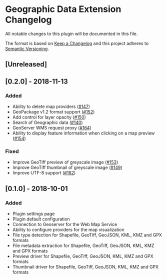 # Geographic Data Extension Changelog

All notable changes to this plugin will be documented in this file.

The format is based on [Keep a Changelog](http://keepachangelog.com/en/0.3.0/) 
and this project adheres to [Semantic Versioning](http://semver.org/).

## [Unreleased]

## [0.2.0] - 2018-11-13

### Added

- Ability to delete map providers ([#147](https://github.com/k-box/k-box/pull/147))
- GeoPackage v1.2 format support ([#152](https://github.com/k-box/k-box/pull/152)) 
- Add control for layer opacity ([#150](https://github.com/k-box/k-box/pull/150)) 
- Search of Geographic data ([#140](https://github.com/k-box/k-box/pull/140))
- GeoServer WMS request proxy ([#164](https://github.com/k-box/k-box/pull/164)) 
- Ability to display feature information when clicking on a map preview ([#154](https://github.com/k-box/k-box/pull/154))

### Fixed

- Improve GeoTiff preview of greyscale image ([#153](https://github.com/k-box/k-box/pull/153)) 
- Improve GeoTiff thumbnail of greyscale image ([#149](https://github.com/k-box/k-box/pull/149)) 
- Improve UTF-8 support ([#162](https://github.com/k-box/k-box/pull/162)) 

## [0.1.0] - 2018-10-01

### Added

- Plugin settings page
- Plugin default configuration
- Connection to Geoserver for the Web Map Service
- Ability to configure providers for the map visualization
- File type detection for Shapefile, GeoTiff, GeoJSON, KML, KMZ and GPX formats
- File metadata extraction for Shapefile, GeoTiff, GeoJSON, KML, KMZ and GPX formats
- Preview driver for Shapefile, GeoTiff, GeoJSON, KML, KMZ and GPX formats
- Thumbnail driver for Shapefile, GeoTiff, GeoJSON, KML, KMZ and GPX formats
